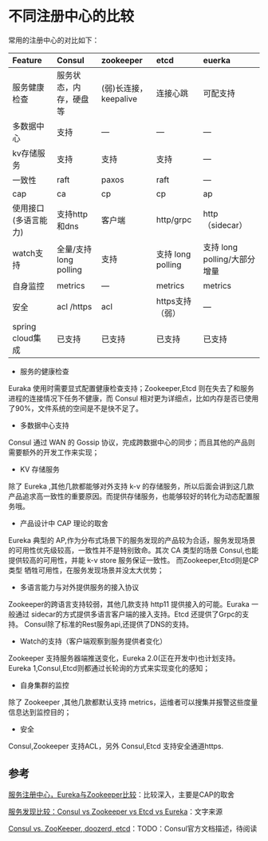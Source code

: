 # 不同注册中心的比较

常用的注册中心的对比如下：

| Feature | Consul | zookeeper | etcd | euerka |
| :--- | :--- | :--- | :--- | :--- |
| 服务健康检查 | 服务状态，内存，硬盘等 | \(弱\)长连接，keepalive | 连接心跳 | 可配支持 |
| 多数据中心 | 支持 | — | — | — |
| kv存储服务 | 支持 | 支持 | 支持 | — |
| 一致性 | raft | paxos | raft | — |
| cap | ca | cp | cp | ap |
| 使用接口\(多语言能力\) | 支持http和dns | 客户端 | http/grpc | http（sidecar） |
| watch支持 | 全量/支持long polling | 支持 | 支持 long polling | 支持 long polling/大部分增量 |
| 自身监控 | metrics | — | metrics | metrics |
| 安全 | acl /https | acl | https支持（弱） | — |
| spring cloud集成 | 已支持 | 已支持 | 已支持 | 已支持 |

* 服务的健康检查

Euraka 使用时需要显式配置健康检查支持；Zookeeper,Etcd 则在失去了和服务进程的连接情况下任务不健康，而 Consul 相对更为详细点，比如内存是否已使用了90%，文件系统的空间是不是快不足了。

* 多数据中心支持

Consul 通过 WAN 的 Gossip 协议，完成跨数据中心的同步；而且其他的产品则需要额外的开发工作来实现；

* KV 存储服务

除了 Eureka ,其他几款都能够对外支持 k-v 的存储服务，所以后面会讲到这几款产品追求高一致性的重要原因。而提供存储服务，也能够较好的转化为动态配置服务哦。

* 产品设计中 CAP 理论的取舍

Eureka 典型的 AP,作为分布式场景下的服务发现的产品较为合适，服务发现场景的可用性优先级较高，一致性并不是特别致命。其次 CA 类型的场景 Consul,也能提供较高的可用性，并能 k-v store 服务保证一致性。 而Zookeeper,Etcd则是CP类型 牺牲可用性，在服务发现场景并没太大优势；

* 多语言能力与对外提供服务的接入协议

Zookeeper的跨语言支持较弱，其他几款支持 http11 提供接入的可能。Euraka 一般通过 sidecar的方式提供多语言客户端的接入支持。Etcd 还提供了Grpc的支持。 Consul除了标准的Rest服务api,还提供了DNS的支持。

* Watch的支持（客户端观察到服务提供者变化）

Zookeeper 支持服务器端推送变化，Eureka 2.0\(正在开发中\)也计划支持。 Eureka 1,Consul,Etcd则都通过长轮询的方式来实现变化的感知；

* 自身集群的监控

除了 Zookeeper ,其他几款都默认支持 metrics，运维者可以搜集并报警这些度量信息达到监控目的；

* 安全

Consul,Zookeeper 支持ACL，另外 Consul,Etcd 支持安全通道https.





## 参考

[服务注册中心，Eureka与Zookeeper比较](https://my.oschina.net/thinwonton/blog/1622905)​：比较深入，主要是CAP的取舍

[服务发现比较：Consul vs Zookeeper vs Etcd vs Eureka](https://luyiisme.github.io/2017/04/22/spring-cloud-service-discovery-products/?utm_source=tuicool&utm_medium=referral)：文字来源

[Consul vs. ZooKeeper, doozerd, etcd](https://www.consul.io/intro/vs/zookeeper.html)：TODO：Consul官方文档描述，待阅读

### 


